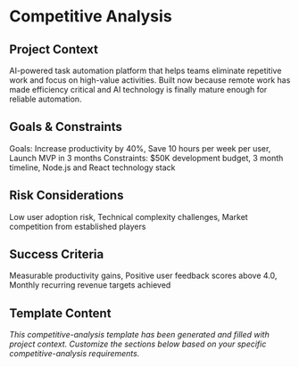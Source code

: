 # Competitive Analysis

## Project Context
AI-powered task automation platform that helps teams eliminate repetitive work and focus on high-value activities. Built now because remote work has made efficiency critical and AI technology is finally mature enough for reliable automation.

## Goals & Constraints
Goals: Increase productivity by 40%, Save 10 hours per week per user, Launch MVP in 3 months
Constraints: $50K development budget, 3 month timeline, Node.js and React technology stack

## Risk Considerations
Low user adoption risk, Technical complexity challenges, Market competition from established players

## Success Criteria
Measurable productivity gains, Positive user feedback scores above 4.0, Monthly recurring revenue targets achieved

## Template Content
*This competitive-analysis template has been generated and filled with project context. Customize the sections below based on your specific competitive-analysis requirements.*
